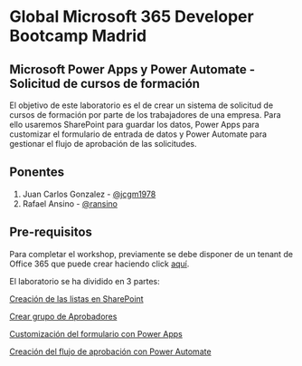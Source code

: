 # Global Microsoft 365 Developer Bootcamp Madrid

## Microsoft Power Apps y Power Automate - Solicitud de cursos de formación

El objetivo de este laboratorio es el de crear un sistema de solicitud de cursos de formación por parte de los trabajadores de una empresa. Para ello usaremos SharePoint para guardar los datos, Power Apps para customizar el formulario de entrada de datos y Power Automate para gestionar el flujo de aprobación de las solicitudes.

## Ponentes

1. Juan Carlos Gonzalez - [@jcgm1978](https://twitter.com/jcgm1978)
2. Rafael Ansino - [@ransino](https://twitter.com/ransino)

## Pre-requisitos

Para completar el workshop, previamente se debe disponer de un tenant de Office 365 que puede crear haciendo click [aquí](https://products.office.com/es-es/business/office-365-enterprise-e3-business-software).

El laboratorio se ha dividido en 3 partes:

[Creación de las listas en SharePoint](./01-lista-solicitudes.md)

[Crear grupo de Aprobadores](./02-grupo-aprobadores.md)

[Customización del formulario con Power Apps](./03-formulario-powerapps.md)

[Creación del flujo de aprobación con Power Automate](./04-flujo-powerautomate.md)
